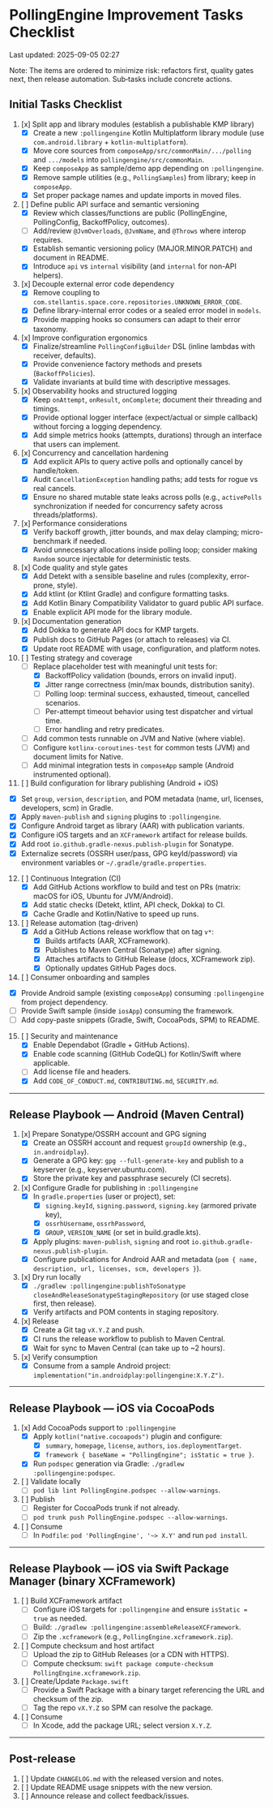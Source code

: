 # PollingEngine Improvement Tasks Checklist

Last updated: 2025-09-05 02:27

Note: The items are ordered to minimize risk: refactors first, quality gates next, then release automation. Sub‑tasks include concrete actions.

## Initial Tasks Checklist

1. [x] Split app and library modules (establish a publishable KMP library)
   - [x] Create a new `:pollingengine` Kotlin Multiplatform library module (use `com.android.library` + `kotlin-multiplatform`).
   - [x] Move core sources from `composeApp/src/commonMain/.../polling` and `.../models` into `pollingengine/src/commonMain`.
   - [x] Keep `composeApp` as sample/demo app depending on `:pollingengine`.
   - [x] Remove sample utilities (e.g., `PollingSamples`) from library; keep in `composeApp`.
   - [x] Set proper package names and update imports in moved files.

2. [ ] Define public API surface and semantic versioning
   - [x] Review which classes/functions are public (PollingEngine, PollingConfig, BackoffPolicy, outcomes).
   - [ ] Add/review `@JvmOverloads`, `@JvmName`, and `@Throws` where interop requires.
   - [x] Establish semantic versioning policy (MAJOR.MINOR.PATCH) and document in README.
   - [x] Introduce `api` vs `internal` visibility (and `internal` for non-API helpers).

3. [x] Decouple external error code dependency
   - [x] Remove coupling to `com.stellantis.space.core.repositories.UNKNOWN_ERROR_CODE`.
   - [x] Define library-internal error codes or a sealed error model in `models`.
   - [x] Provide mapping hooks so consumers can adapt to their error taxonomy.

4. [x] Improve configuration ergonomics
   - [x] Finalize/streamline `PollingConfigBuilder` DSL (inline lambdas with receiver, defaults).
   - [x] Provide convenience factory methods and presets (`BackoffPolicies`).
   - [x] Validate invariants at build time with descriptive messages.

5. [x] Observability hooks and structured logging
   - [x] Keep `onAttempt`, `onResult`, `onComplete`; document their threading and timings.
   - [x] Provide optional logger interface (expect/actual or simple callback) without forcing a logging dependency.
   - [x] Add simple metrics hooks (attempts, durations) through an interface that users can implement.

6. [x] Concurrency and cancellation hardening
   - [x] Add explicit APIs to query active polls and optionally cancel by handle/token.
   - [x] Audit `CancellationException` handling paths; add tests for rogue vs real cancels.
   - [x] Ensure no shared mutable state leaks across polls (e.g., `activePolls` synchronization if needed for concurrency safety across threads/platforms).

7. [x] Performance considerations
   - [x] Verify backoff growth, jitter bounds, and max delay clamping; micro-benchmark if needed.
   - [x] Avoid unnecessary allocations inside polling loop; consider making `Random` source injectable for deterministic tests.

8. [x] Code quality and style gates
   - [x] Add Detekt with a sensible baseline and rules (complexity, error-prone, style).
   - [x] Add ktlint (or Ktlint Gradle) and configure formatting tasks.
   - [x] Add Kotlin Binary Compatibility Validator to guard public API surface.
   - [x] Enable explicit API mode for the library module.

9. [x] Documentation generation
   - [x] Add Dokka to generate API docs for KMP targets.
   - [x] Publish docs to GitHub Pages (or attach to releases) via CI.
   - [x] Update root README with usage, configuration, and platform notes.

10. [ ] Testing strategy and coverage
    - [ ] Replace placeholder test with meaningful unit tests for:
      - [x] BackoffPolicy validation (bounds, errors on invalid input).
      - [x] Jitter range correctness (min/max bounds, distribution sanity).
      - [ ] Polling loop: terminal success, exhausted, timeout, cancelled scenarios.
      - [ ] Per-attempt timeout behavior using test dispatcher and virtual time.
      - [ ] Error handling and retry predicates.
    - [ ] Add common tests runnable on JVM and Native (where viable).
    - [ ] Configure `kotlinx-coroutines-test` for common tests (JVM) and document limits for Native.
    - [ ] Add minimal integration tests in `composeApp` sample (Android instrumented optional).

11. [ ] Build configuration for library publishing (Android + iOS)
   - [x] Set `group`, `version`, `description`, and POM metadata (name, url, licenses, developers, scm) in Gradle.
   - [x] Apply `maven-publish` and `signing` plugins to `:pollingengine`.
   - [x] Configure Android target as library (AAR) with publication variants.
   - [x] Configure iOS targets and an `XCFramework` artifact for release builds.
   - [x] Add root `io.github.gradle-nexus.publish-plugin` for Sonatype.
   - [x] Externalize secrets (OSSRH user/pass, GPG keyId/password) via environment variables or `~/.gradle/gradle.properties`.

12. [ ] Continuous Integration (CI)
    - [x] Add GitHub Actions workflow to build and test on PRs (matrix: macOS for iOS, Ubuntu for JVM/Android).
    - [x] Add static checks (Detekt, ktlint, API check, Dokka) to CI.
    - [x] Cache Gradle and Kotlin/Native to speed up runs.

13. [ ] Release automation (tag-driven)
    - [x] Add a GitHub Actions release workflow that on tag `v*`:
      - [x] Builds artifacts (AAR, XCFramework).
      - [x] Publishes to Maven Central (Sonatype) after signing.
      - [x] Attaches artifacts to GitHub Release (docs, XCFramework zip).
      - [x] Optionally updates GitHub Pages docs.

14. [ ] Consumer onboarding and samples
   - [x] Provide Android sample (existing `composeApp`) consuming `:pollingengine` from project dependency.
   - [ ] Provide Swift sample (inside `iosApp`) consuming the framework.
   - [ ] Add copy-paste snippets (Gradle, Swift, CocoaPods, SPM) to README.

15. [ ] Security and maintenance
    - [x] Enable Dependabot (Gradle + GitHub Actions).
    - [x] Enable code scanning (GitHub CodeQL) for Kotlin/Swift where applicable.
    - [ ] Add license file and headers.
    - [x] Add `CODE_OF_CONDUCT.md`, `CONTRIBUTING.md`, `SECURITY.md`.

---

## Release Playbook — Android (Maven Central)

1. [x] Prepare Sonatype/OSSRH account and GPG signing
   - [x] Create an OSSRH account and request `groupId` ownership (e.g., `in.androidplay`).
   - [x] Generate a GPG key: `gpg --full-generate-key` and publish to a keyserver (e.g., keyserver.ubuntu.com).
   - [x] Store the private key and passphrase securely (CI secrets).

2. [x] Configure Gradle for publishing in `:pollingengine`
   - [x] In `gradle.properties` (user or project), set:
     - [x] `signing.keyId`, `signing.password`, `signing.key` (armored private key),
     - [x] `ossrhUsername`, `ossrhPassword`,
     - [x] `GROUP`, `VERSION_NAME` (or set in build.gradle.kts).
   - [x] Apply plugins: `maven-publish`, `signing` and root `io.github.gradle-nexus.publish-plugin`.
   - [x] Configure publications for Android AAR and metadata (`pom { name, description, url, licenses, scm, developers }`).

3. [x] Dry run locally
   - [x] `./gradlew :pollingengine:publishToSonatype closeAndReleaseSonatypeStagingRepository` (or use staged close first, then release).
   - [x] Verify artifacts and POM contents in staging repository.

4. [x] Release
   - [x] Create a Git tag `vX.Y.Z` and push.
   - [x] CI runs the release workflow to publish to Maven Central.
   - [x] Wait for sync to Maven Central (can take up to ~2 hours).

5. [x] Verify consumption
   - [x] Consume from a sample Android project: `implementation("in.androidplay:pollingengine:X.Y.Z")`.

---

## Release Playbook — iOS via CocoaPods

1. [x] Add CocoaPods support to `:pollingengine`
   - [x] Apply `kotlin("native.cocoapods")` plugin and configure:
     - [x] `summary`, `homepage`, `license`, `authors`, `ios.deploymentTarget`.
     - [x] `framework { baseName = "PollingEngine"; isStatic = true }`.
   - [x] Run `podspec` generation via Gradle: `./gradlew :pollingengine:podspec`.

2. [ ] Validate locally
   - [ ] `pod lib lint PollingEngine.podspec --allow-warnings`.

3. [ ] Publish
   - [ ] Register for CocoaPods trunk if not already.
   - [ ] `pod trunk push PollingEngine.podspec --allow-warnings`.

4. [ ] Consume
   - [ ] In `Podfile`: `pod 'PollingEngine', '~> X.Y'` and run `pod install`.

---

## Release Playbook — iOS via Swift Package Manager (binary XCFramework)

1. [ ] Build XCFramework artifact
   - [ ] Configure iOS targets for `:pollingengine` and ensure `isStatic = true` as needed.
   - [ ] Build: `./gradlew :pollingengine:assembleReleaseXCFramework`.
   - [ ] Zip the `.xcframework` (e.g., `PollingEngine.xcframework.zip`).

2. [ ] Compute checksum and host artifact
   - [ ] Upload the zip to GitHub Releases (or a CDN with HTTPS).
   - [ ] Compute checksum: `swift package compute-checksum PollingEngine.xcframework.zip`.

3. [ ] Create/Update `Package.swift`
   - [ ] Provide a Swift Package with a binary target referencing the URL and checksum of the zip.
   - [ ] Tag the repo `vX.Y.Z` so SPM can resolve the package.

4. [ ] Consume
   - [ ] In Xcode, add the package URL; select version `X.Y.Z`.

---

## Post‑release

1. [ ] Update `CHANGELOG.md` with the released version and notes.
2. [ ] Update README usage snippets with the new version.
3. [ ] Announce release and collect feedback/issues.
